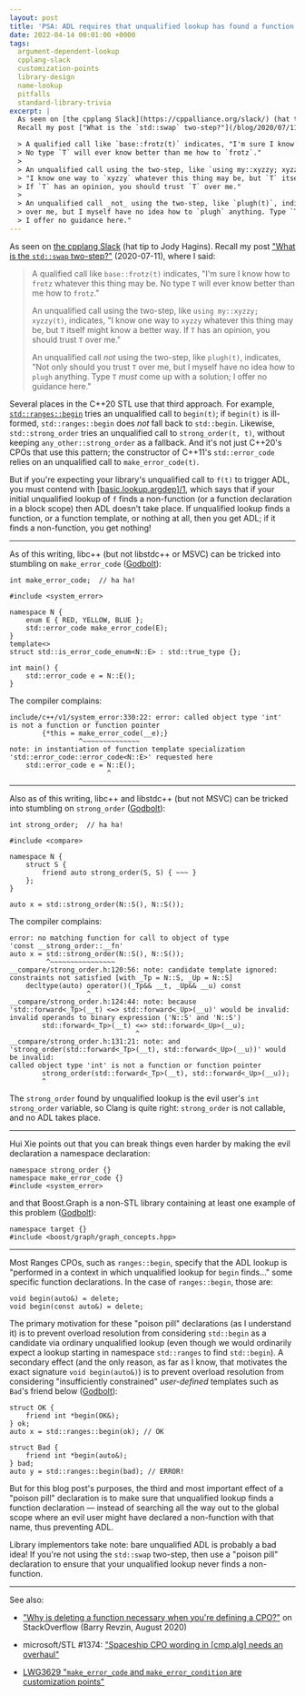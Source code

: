 ```yaml
---
layout: post
title: 'PSA: ADL requires that unqualified lookup has found a function'
date: 2022-04-14 00:01:00 +0000
tags:
  argument-dependent-lookup
  cpplang-slack
  customization-points
  library-design
  name-lookup
  pitfalls
  standard-library-trivia
excerpt: |
  As seen on [the cpplang Slack](https://cppalliance.org/slack/) (hat tip to Jody Hagins).
  Recall my post ["What is the `std::swap` two-step?"](/blog/2020/07/11/the-std-swap-two-step/) (2020-07-11), where I said:

  > A qualified call like `base::frotz(t)` indicates, "I'm sure I know how to `frotz` whatever this thing may be.
  > No type `T` will ever know better than me how to `frotz`."
  >
  > An unqualified call using the two-step, like `using my::xyzzy; xyzzy(t)`, indicates,
  > "I know one way to `xyzzy` whatever this thing may be, but `T` itself might know a better way.
  > If `T` has an opinion, you should trust `T` over me."
  >
  > An unqualified call _not_ using the two-step, like `plugh(t)`, indicates, "Not only should you trust `T`
  > over me, but I myself have no idea how to `plugh` anything. Type `T` _must_ come up with a solution;
  > I offer no guidance here."
---
```


As seen on [the cpplang Slack](https://cppalliance.org/slack/) (hat tip to Jody Hagins).
Recall my post ["What is the `std::swap` two-step?"](/blog/2020/07/11/the-std-swap-two-step/) (2020-07-11), where I said:

> A qualified call like `base::frotz(t)` indicates, "I'm sure I know how to `frotz` whatever this thing may be.
> No type `T` will ever know better than me how to `frotz`."
>
> An unqualified call using the two-step, like `using my::xyzzy; xyzzy(t)`, indicates,
> "I know one way to `xyzzy` whatever this thing may be, but `T` itself might know a better way.
> If `T` has an opinion, you should trust `T` over me."
>
> An unqualified call _not_ using the two-step, like `plugh(t)`, indicates, "Not only should you trust `T`
> over me, but I myself have no idea how to `plugh` anything. Type `T` _must_ come up with a solution;
> I offer no guidance here."

Several places in the C++20 STL use that third approach. For example, [`std::ranges::begin`](http://eel.is/c++draft/ranges#range.access.begin)
tries an unqualified call to `begin(t)`; if `begin(t)` is ill-formed, `std::ranges::begin` does _not_
fall back to `std::begin`. Likewise, `std::strong_order` tries an unqualified call to `strong_order(t, t)`,
without keeping `any_other::strong_order` as a fallback. And it's not just C++20's CPOs that use this pattern;
the constructor of C++11's `std::error_code` relies on an unqualified call to `make_error_code(t)`.

But if you're expecting your library's unqualified call to `f(t)` to trigger ADL, you must contend
with [[basic.lookup.argdep]/1](https://eel.is/c++draft/basic.lookup.argdep#1), which says that if
your initial unqualified lookup of `f` finds a non-function (or a function declaration
in a block scope) then ADL doesn't take place. If unqualified lookup finds a function, or a function template,
or nothing at all, then you get ADL; if it finds a non-function, you get nothing!

----

As of this writing, libc++ (but not libstdc++ or MSVC) can be tricked into stumbling on `make_error_code`
([Godbolt](https://godbolt.org/z/K8qoja7n4)):

    int make_error_code;  // ha ha!

    #include <system_error>

    namespace N {
        enum E { RED, YELLOW, BLUE };
        std::error_code make_error_code(E);
    }
    template<>
    struct std::is_error_code_enum<N::E> : std::true_type {};

    int main() {
        std::error_code e = N::E();
    }

The compiler complains:

    include/c++/v1/system_error:330:22: error: called object type 'int'
    is not a function or function pointer
            {*this = make_error_code(__e);}
                     ^~~~~~~~~~~~~~~
    note: in instantiation of function template specialization
    'std::error_code::error_code<N::E>' requested here
        std::error_code e = N::E();
                            ^

----

Also as of this writing, libc++ and libstdc++ (but not MSVC) can be tricked into stumbling on `strong_order`
([Godbolt](https://godbolt.org/z/M6fqxve34)):

    int strong_order;  // ha ha!

    #include <compare>

    namespace N {
        struct S {
            friend auto strong_order(S, S) { ~~~ }
        };
    }

    auto x = std::strong_order(N::S(), N::S());

The compiler complains:

    error: no matching function for call to object of type
    'const __strong_order::__fn'
    auto x = std::strong_order(N::S(), N::S());
             ^~~~~~~~~~~~~~~~~
    __compare/strong_order.h:120:56: note: candidate template ignored:
    constraints not satisfied [with _Tp = N::S, _Up = N::S]
        decltype(auto) operator()(_Tp&& __t, _Up&& __u) const
                       ^
    __compare/strong_order.h:124:44: note: because
    'std::forward<_Tp>(__t) <=> std::forward<_Up>(__u)' would be invalid:
    invalid operands to binary expression ('N::S' and 'N::S')
            std::forward<_Tp>(__t) <=> std::forward<_Up>(__u);
                                   ^
    __compare/strong_order.h:131:21: note: and
    'strong_order(std::forward<_Tp>(__t), std::forward<_Up>(__u))' would be invalid:
    called object type 'int' is not a function or function pointer
            strong_order(std::forward<_Tp>(__t), std::forward<_Up>(__u));
            ^

The `strong_order` found by unqualified lookup is the evil user's `int strong_order`
variable, so Clang is quite right: `strong_order` is not callable, and no ADL
takes place.

----

Hui Xie points out that you can break things even harder by making the evil
declaration a namespace declaration:

    namespace strong_order {}
    namespace make_error_code {}
    #include <system_error>

and that Boost.Graph is a non-STL library containing at least one example
of this problem ([Godbolt](https://godbolt.org/z/s5Tn5Wdfd)):

    namespace target {}
    #include <boost/graph/graph_concepts.hpp>

----

Most Ranges CPOs, such as `ranges::begin`, specify that the ADL lookup is
"performed in a context in which unqualified lookup for `begin` finds..." some
specific function declarations. In the case of `ranges::begin`, those are:

    void begin(auto&) = delete;
    void begin(const auto&) = delete;

The primary motivation for these "poison pill" declarations (as I understand it)
is to prevent overload resolution from considering `std::begin` as a candidate
via ordinary unqualified lookup (even though we would ordinarily expect a lookup
starting in namespace `std::ranges` to find `std::begin`). A secondary effect
(and the only reason, as far as I know, that motivates the exact signature `void begin(auto&)`)
is to prevent overload resolution from considering "insufficiently constrained"
_user-defined_ templates such as `Bad`'s friend below ([Godbolt](https://godbolt.org/z/odvYfzTG1)):

    struct OK {
        friend int *begin(OK&);
    } ok;
    auto x = std::ranges::begin(ok); // OK

    struct Bad {
        friend int *begin(auto&);
    } bad;
    auto y = std::ranges::begin(bad); // ERROR!

But for this blog post's purposes, the third and most important effect of a "poison pill"
declaration is to make sure that unqualified lookup finds a
function declaration — instead of searching all the way out to the
global scope where an evil user might have declared a non-function with that
name, thus preventing ADL.

Library implementors take note: bare unqualified ADL is probably a bad idea!
If you're not using the `std::swap` two-step, then use a "poison pill" declaration
to ensure that your unqualified lookup never finds a non-function.

----

See also:

* ["Why is deleting a function necessary when you're defining a CPO?"](https://stackoverflow.com/a/63548215/1424877) on StackOverflow (Barry Revzin, August 2020)

* microsoft/STL #1374: ["Spaceship CPO wording in [cmp.alg] needs an overhaul"](https://github.com/microsoft/STL/issues/1374)

* [LWG3629 "`make_error_code` and `make_error_condition` are customization points"](https://cplusplus.github.io/LWG/issue3629)

